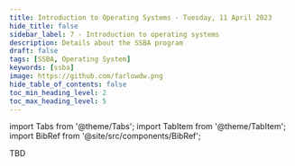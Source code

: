 ```yaml
---
title: Introduction to Operating Systems - Tuesday, 11 April 2023
hide_title: false
sidebar_label: 7 - Introduction to operating systems
description: Details about the SSBA program
draft: false
tags: [SSBA, Operating System]
keywords: [ssba]
image: https://github.com/farlowdw.png
hide_table_of_contents: false
toc_min_heading_level: 2
toc_max_heading_level: 5
---
```


import Tabs from '@theme/Tabs';
import TabItem from '@theme/TabItem';
import BibRef from '@site/src/components/BibRef';

TBD